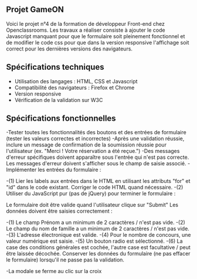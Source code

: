 ## Projet GameON

Voici le projet n°4 de la formation de développeur Front-end chez Openclassrooms. Les travaux a réaliser consiste à ajouter le code Javascript manquant pour que le formulaire soit pleinement fonctionnel et de modifier le code css pour que dans la version responsive l'affichage soit correct pour les dernières versions des navigateurs.

## Spécifications techniques

- Utilisation des langages : HTML, CSS et Javascript
- Compatibilité des navigateurs :  Firefox et Chrome
- Version responsive
- Vérification de la validation sur W3C

## Spécifications fonctionnelles

-Tester toutes les fonctionnalités des boutons et des entrées de formulaire (tester les valeurs correctes et incorrectes)
-Après une validation réussie, inclure un message de confirmation de la soumission réussie pour l'utilisateur (ex. "Merci ! Votre réservation a été reçue.")
-Des messages d'erreur spécifiques doivent apparaître sous l'entrée qui n'est pas correcte. Les messages d'erreur doivent s'afficher sous le champ de saisie associé.
-Implémenter les entrées du formulaire :

-(1) Lier les labels aux entrées dans le HTML en utilisant les attributs "for" et "id" dans le code existant. Corriger le code HTML quand nécessaire.
-(2) Utiliser du JavaScript pur (pas de jQuery) pour terminer le formulaire :

Le formulaire doit être valide quand l'utilisateur clique sur "Submit"
Les données doivent être saisies correctement :

-(1) Le champ Prénom a un minimum de 2 caractères / n'est pas vide.
-(2) Le champ du nom de famille a un minimum de 2 caractères / n'est pas vide.
-(3) L'adresse électronique est valide.
-(4) Pour le nombre de concours, une valeur numérique est saisie.
-(5) Un bouton radio est sélectionné.
-(6) La case des conditions générales est cochée, l'autre case est facultative / peut être laissée décochée.
Conserver les données du formulaire (ne pas effacer le formulaire) lorsqu'il ne passe pas la validation.

-La modale se ferme au clic sur la croix